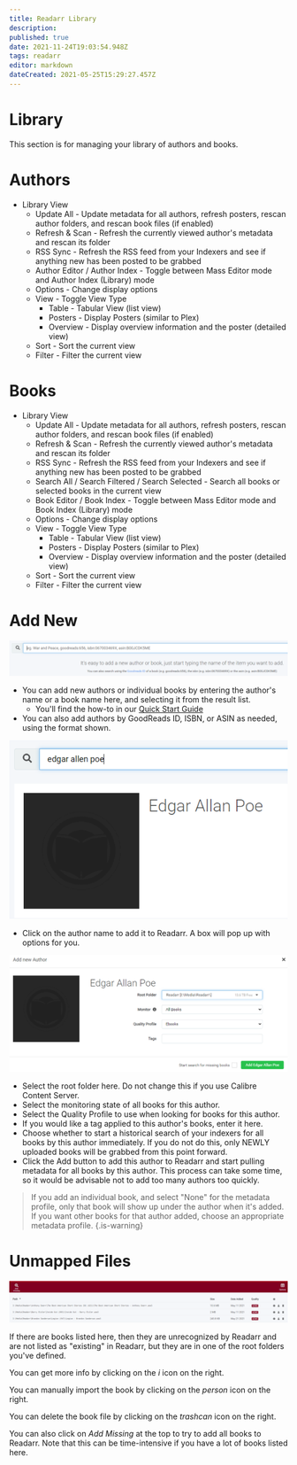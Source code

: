 ```yaml
---
title: Readarr Library
description: 
published: true
date: 2021-11-24T19:03:54.948Z
tags: readarr
editor: markdown
dateCreated: 2021-05-25T15:29:27.457Z
---
```


# Library

This section is for managing your library of authors and books.

# Authors

- Library View
  - Update All - Update metadata for all authors, refresh posters, rescan author folders, and rescan book files (if enabled)
  - Refresh & Scan - Refresh the currently viewed author's metadata and rescan its folder
  - RSS Sync - Refresh the RSS feed from your Indexers and see if anything new has been posted to be grabbed
  - Author Editor / Author Index - Toggle between Mass Editor mode and Author Index (Library) mode
  - Options - Change display options
  - View - Toggle View Type
    - Table - Tabular View (list view)
    - Posters - Display Posters (similar to Plex)
    - Overview - Display overview information and the poster (detailed view)
  - Sort - Sort the current view
  - Filter - Filter the current view

# Books

- Library View
  - Update All - Update metadata for all authors, refresh posters, rescan author folders, and rescan book files (if enabled)
  - Refresh & Scan - Refresh the currently viewed author's metadata and rescan its folder
  - RSS Sync - Refresh the RSS feed from your Indexers and see if anything new has been posted to be grabbed
  - Search All / Search Filtered / Search Selected - Search all books or selected books in the current view
  - Book Editor / Book Index - Toggle between Mass Editor mode and Book Index (Library) mode
  - Options - Change display options
  - View - Toggle View Type
    - Table - Tabular View (list view)
    - Posters - Display Posters (similar to Plex)
    - Overview - Display overview information and the poster (detailed view)
  - Sort - Sort the current view
  - Filter - Filter the current view
  
# Add New

![addnew.png](/assets/readarr/addnew.png)

- You can add new authors or individual books by entering the author's name or a book name here, and selecting it from the result list.
  - You'll find the how-to in our [Quick Start Guide](/readarr/quick-start-guide)
- You can also add authors by GoodReads ID, ISBN, or ASIN as needed, using the format shown.

![poe.png](/assets/readarr/poe.png)

- Click on the author name to add it to Readarr. A box will pop up with options for you.

![addauthor.png](/assets/readarr/addauthor.png)

- Select the root folder here. Do not change this if you use Calibre Content Server.
- Select the monitoring state of all books for this author.
- Select the Quality Profile to use when looking for books for this author.
- If you would like a tag applied to this author's books, enter it here.
- Choose whether to start a historical search of your indexers for all books by this author immediately. If you do not do this, only NEWLY uploaded books will be grabbed from this point forward.
- Click the Add button to add this author to Readarr and start pulling metadata for all books by this author. This process can take some time, so it would be advisable not to add too many authors too quickly.

>If you add an individual book, and select "None" for the metadata profile, only that book will show up under the author when it's added. If you want other books for that author added, choose an appropriate metadata profile.
{.is-warning}


# Unmapped Files

![unmappedfiles.png](/assets/readarr/unmappedfiles.png)

If there are books listed here, then they are unrecognized by Readarr and are not listed as "existing" in Readarr, but they are in one of the root folders you've defined.

You can get more info by clicking on the *i* icon on the right.

You can manually import the book by clicking on the *person* icon on the right.

You can delete the book file by clicking on the *trashcan* icon on the right.

You can also click on *Add Missing* at the top to try to add all books to Readarr. Note that this can be time-intensive if you have a lot of books listed here.
